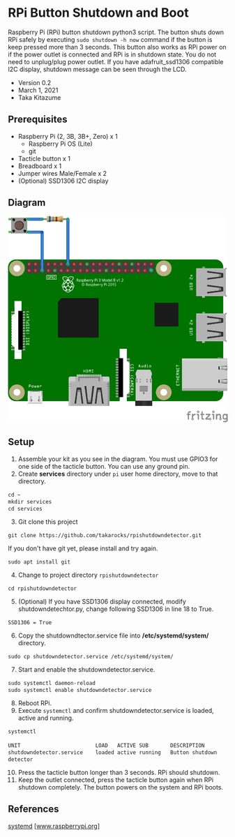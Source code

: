 # RPi Button Shutdown and Boot
Raspberry Pi (RPi) button shutdown python3 script. The button shuts down RPi safely by executing `sudo shutdown -h now` command if the button is keep pressed more than 3 seconds. This button also works as RPi power on if the power outlet is connected and RPi is in shutdown state. You do not need to unplug/plug power outlet.
If you have adafruit_ssd1306 compatible I2C display, shutdown message can be seen through the LCD.

* Version 0.2
* March 1, 2021
* Taka Kitazume


## Prerequisites

* Raspberry Pi (2, 3B, 3B+, Zero) x 1
  * Raspberry Pi OS (Lite)
  * git
* Tacticle button x 1
* Breadboard x 1
* Jumper wires Male/Female x 2
* (Optional) SSD1306 I2C display

## Diagram
<kbd>
<img src="assets/rpishutdowndetector.png" />
</kbd>


## Setup

1. Assemble your kit as you see in the diagram. You must use GPIO3 for one side of the tacticle button. You can use any ground pin.
2. Create **services** directory under `pi` user home directory, move to that directory.
  ```
  cd ~
  mkdir services
  cd services
  ```
3. Git clone this project
  ```
  git clone https://github.com/takarocks/rpishutdowndetector.git
  ```
  If you don't have git yet, please install and try again.
  ```
  sudo apt install git
  ```

4. Change to project directory `rpishutdowndetector`
  ```
  cd rpishutdowndetector
  ```
5. (Optional) If you have SSD1306 display connected, modify shutdowndetechtor.py, change following SSD1306 in line 18 to True.
  ```
  SSD1306 = True
  ```
6. Copy the shutdowndtector.service file into **/etc/systemd/system/** directory.
  ```
  sudo cp shutdowndetector.service /etc/systemd/system/
  ```
7. Start and enable the shutdowndetector.service.
  ```
  sudo systemctl daemon-reload
  sudo systemctl enable shutdowndetector.service
  ```
8. Reboot RPi.
9. Execute `systemctl` and confirm shutdowndetector.service is loaded, active and running.
  ```
  systemctl

  UNIT                        LOAD   ACTIVE SUB       DESCRIPTION              
  shutdowndetector.service    loaded active running   Button shutdown detector  
  ```
10. Press the tacticle button longer than 3 seconds. RPi should shutdown.
11. Keep the outlet connected, press the tacticle button again when RPi shutdown completely. The button powers on the system and RPi boots.




## References
[systemd](https://www.raspberrypi.org/documentation/linux/usage/systemd.md) [www.raspberrypi.org]
